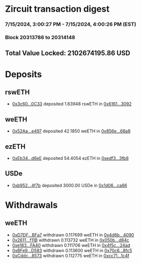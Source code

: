 # Zircuit transaction digest
### 7/15/2024, 3:00:27 PM - 7/15/2024, 4:00:26 PM (EST)
### Block 20313786 to 20314148

## Total Value Locked: 2102674195.86 USD

# Deposits
## rswETH
- [0x3c60...0C33](https://etherscan.io/address/0x3c6032CB969f66a9d8724e06d3EfE10badb30C33) deposited 1.63948 rswETH in [0x6161...3092](https://etherscan.io/tx/0x3c6032CB969f66a9d8724e06d3EfE10badb30C33)
## weETH
- [0x52Aa...e497](https://etherscan.io/address/0x52Aa899454998Be5b000Ad077a46Bbe360F4e497) deposited 42.1850 weETH in [0x856e...68a8](https://etherscan.io/tx/0x52Aa899454998Be5b000Ad077a46Bbe360F4e497)
## ezETH
- [0xEb34...d6eE](https://etherscan.io/address/0xEb340415d19E506de42FB7E2e1ca09965dDbd6eE) deposited 54.4054 ezETH in [0xedf3...3fb8](https://etherscan.io/tx/0xEb340415d19E506de42FB7E2e1ca09965dDbd6eE)
## USDe
- [0xb952...4f7b](https://etherscan.io/address/0xb9529712A5dCe40fb845d286b3e39E108DBC4f7b) deposited 3000.00 USDe in [0x1d06...ca66](https://etherscan.io/tx/0xb9529712A5dCe40fb845d286b3e39E108DBC4f7b)
# Withdrawals
## weETH
- [0xD7DF...BFa7](https://etherscan.io/address/0xD7DF7E085214743530afF339aFC420c7c720BFa7) withdrawn 0.117699 weETH in [0x4d6b...4090](https://etherscan.io/tx/0xD7DF7E085214743530afF339aFC420c7c720BFa7)
- [0x2611...f11B](https://etherscan.io/address/0x26114E20e1E54C7429B6fB0B94F22D5879dBf11B) withdrawn 0.113732 weETH in [0x050b...d84c](https://etherscan.io/tx/0x26114E20e1E54C7429B6fB0B94F22D5879dBf11B)
- [0xe183...FA40](https://etherscan.io/address/0xe18332FFa0F2f1D675814F7cBB0b9aB64D9EFA40) withdrawn 0.111706 weETH in [0x4f5c...24ad](https://etherscan.io/tx/0xe18332FFa0F2f1D675814F7cBB0b9aB64D9EFA40)
- [0xBFe9...D583](https://etherscan.io/address/0xBFe95E5c27d2D6fc5d7efdc96444B7E21fE0D583) withdrawn 0.113600 weETH in [0x70c6...8fc5](https://etherscan.io/tx/0xBFe95E5c27d2D6fc5d7efdc96444B7E21fE0D583)
- [0xCddc...8573](https://etherscan.io/address/0xCddc0B54f28D85D64630fC1372a264ec68528573) withdrawn 0.112775 weETH in [0xcc71...1c4f](https://etherscan.io/tx/0xCddc0B54f28D85D64630fC1372a264ec68528573)
